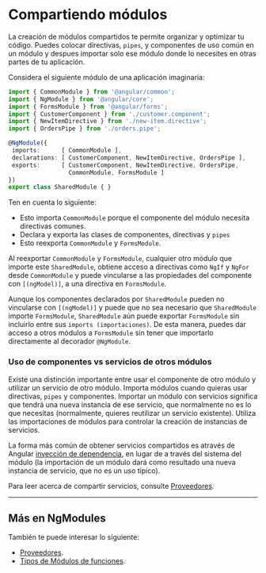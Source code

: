 # Compartiendo módulos

La creación de módulos compartidos te permite organizar y optimizar tu código. Puedes colocar directivas, `pipes`, y componentes de uso común en un módulo y despues importar solo ese módulo donde lo necesites en otras partes de tu aplicación.

Considera el siguiente módulo de una aplicación imaginaria:


```typescript
import { CommonModule } from '@angular/common';
import { NgModule } from '@angular/core';
import { FormsModule } from '@angular/forms';
import { CustomerComponent } from './customer.component';
import { NewItemDirective } from './new-item.directive';
import { OrdersPipe } from './orders.pipe';

@NgModule({
 imports:      [ CommonModule ],
 declarations: [ CustomerComponent, NewItemDirective, OrdersPipe ],
 exports:      [ CustomerComponent, NewItemDirective, OrdersPipe,
                 CommonModule, FormsModule ]
})
export class SharedModule { }
```

Ten en cuenta lo siguiente:

* Esto importa `CommonModule` porque el componente del módulo necesita directivas comunes.
* Declara y exporta las clases de componentes, directivas y `pipes`
* Esto reexporta `CommonModule` y `FormsModule`.

Al reexportar `CommonModule` y `FormsModule`, cualquier otro módulo que importe este 
`SharedModule`, obtiene acceso a directivas como `NgIf` y `NgFor` desde `CommonModule`
y puede vincularse a las propiedades del componente con `[(ngModel)]`, a una directiva en `FormsModule`.

Aunque los componentes declarados por `SharedModule` pueden no vincularse con `[(ngModel)]` y puede que no sea necesario que `SharedModule` importe `FormsModule`, `SharedModule` aún puede exportar 
`FormsModule` sin incluirlo entre sus `imports (importaciones)`. De esta manera, puedes  dar acceso a otros módulos a  `FormsModule` sin tener que importarlo directamente al decorador `@NgModule`.

### Uso de componentes vs servicios de otros módulos

Existe una distinción importante entre usar el componente de otro módulo y utilizar un servicio de otro módulo. Importa módulos cuando quieras usar directivas, `pipes` y componentes. Importar un módulo con servicios significa que tendrá una nueva instancia de ese servicio, que normalmente no es lo que necesitas (normalmente, quieres reutilizar un servicio existente). Utiliza las importaciones de módulos para controlar la creación de instancias de servicios.

La forma más común de obtener servicios compartidos es através de Angular
[inyección de dependencia](guide/dependency-injection), en lugar de a través del sistema del módulo (la importación de un módulo dará como resultado una nueva instancia de servicio, que no es un uso típico).

Para leer acerca de compartir servicios, consulte [Proveedores](guide/providers).


<hr />

## Más en NgModules

También te puede interesar lo siguiente:
* [Proveedores](guide/providers).
* [Tipos de Módulos de funciones](guide/module-types).
